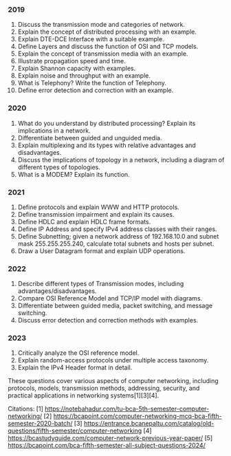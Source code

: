### 2019
1. Discuss the transmission mode and categories of network.
2. Explain the concept of distributed processing with an example.
3. Explain DTE-DCE Interface with a suitable example.
4. Define Layers and discuss the function of OSI and TCP models.
5. Explain the concept of transmission media with an example.
6. Illustrate propagation speed and time.
7. Explain Shannon capacity with examples.
8. Explain noise and throughput with an example.
9. What is Telephony? Write the function of Telephony.
10. Define error detection and correction with an example.

### 2020
1. What do you understand by distributed processing? Explain its implications in a network.
2. Differentiate between guided and unguided media.
3. Explain multiplexing and its types with relative advantages and disadvantages.
4. Discuss the implications of topology in a network, including a diagram of different types of topologies.
5. What is a MODEM? Explain its function.

### 2021
1. Define protocols and explain WWW and HTTP protocols.
2. Define transmission impairment and explain its causes.
3. Define HDLC and explain HDLC frame formats.
4. Define IP Address and specify IPv4 address classes with their ranges.
5. Define Subnetting; given a network address of 192.168.10.0 and subnet mask 255.255.255.240, calculate total subnets and hosts per subnet.
6. Draw a User Datagram format and explain UDP operations.

### 2022
1. Describe different types of Transmission modes, including advantages/disadvantages.
2. Compare OSI Reference Model and TCP/IP model with diagrams.
3. Differentiate between guided media, packet switching, and message switching.
4. Discuss error detection and correction methods with examples.

### 2023
1. Critically analyze the OSI reference model.
2. Explain random-access protocols under multiple access taxonomy.
3. Explain the IPv4 Header format in detail.

These questions cover various aspects of computer networking, including protocols, models, transmission methods, addressing, security, and practical applications in networking systems[1][3][4].

Citations:
[1] https://notebahadur.com/tu-bca-5th-semester-computer-networking/
[2] https://bcapoint.com/computer-networking-mcq-bca-fifth-semester-2020-batch/
[3] https://entrance.bcanepaltu.com/catalog/old-questions/fifth-semester/computer-networking
[4] https://bcastudyguide.com/computer-network-previous-year-paper/
[5] https://bcapoint.com/bca-fifth-semester-all-subject-questions-2024/